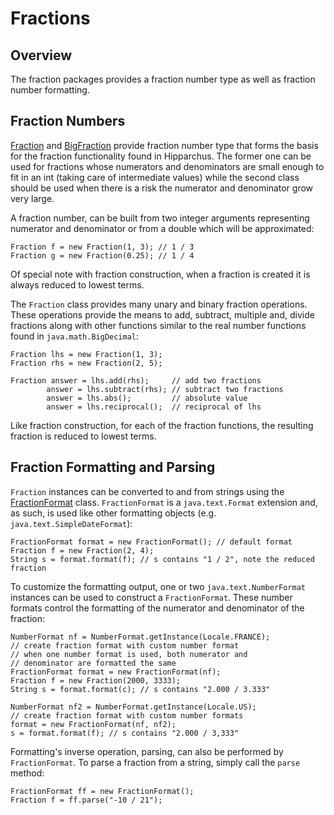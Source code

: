 # Fractions
## Overview
The fraction packages provides a fraction number type as well as
fraction number formatting.

## Fraction Numbers
[Fraction](../apidocs/org/hipparchus/fraction/Fraction.html)
and [BigFraction](../apidocs/org/hipparchus/fraction/BigFraction.html)
provide fraction number type that forms the basis for
the fraction functionality found in Hipparchus. The former one can be
used for fractions whose numerators and denominators are small enough
to fit in an int (taking care of intermediate values) while the second
class should be used when there is a risk the numerator and denominator
grow very large.

A fraction number, can be built from two integer arguments representing numerator
and denominator or from a double which will be approximated:

    Fraction f = new Fraction(1, 3); // 1 / 3
    Fraction g = new Fraction(0.25); // 1 / 4

Of special note with fraction construction, when a fraction is created it is always reduced to lowest terms.

The `Fraction` class provides many unary and binary
fraction operations.  These operations provide the means to add,
subtract, multiple and, divide fractions along with other functions similar to the real number functions found in
`java.math.BigDecimal`:

    Fraction lhs = new Fraction(1, 3);
    Fraction rhs = new Fraction(2, 5);
    
    Fraction answer = lhs.add(rhs);     // add two fractions
            answer = lhs.subtract(rhs); // subtract two fractions
            answer = lhs.abs();         // absolute value
            answer = lhs.reciprocal();  // reciprocal of lhs

Like fraction construction, for each of the fraction functions, the resulting fraction is reduced to lowest terms.

## Fraction Formatting and Parsing
`Fraction` instances can be converted to and from strings using the
[FractionFormat](../apidocs/org/hipparchus/fraction/FractionFormat.html) class.
`FractionFormat` is a `java.text.Format` extension and, as such,
is used like other formatting objects (e.g. `java.text.SimpleDateFormat`):

    FractionFormat format = new FractionFormat(); // default format
    Fraction f = new Fraction(2, 4);
    String s = format.format(f); // s contains "1 / 2", note the reduced fraction

To customize the formatting output, one or two
`java.text.NumberFormat` instances can be used to construct
a `FractionFormat`.  These number formats control the
formatting of the numerator and denominator of the fraction:

    NumberFormat nf = NumberFormat.getInstance(Locale.FRANCE);
    // create fraction format with custom number format
    // when one number format is used, both numerator and
    // denominator are formatted the same
    FractionFormat format = new FractionFormat(nf);
    Fraction f = new Fraction(2000, 3333);
    String s = format.format(c); // s contains "2.000 / 3.333"
    
    NumberFormat nf2 = NumberFormat.getInstance(Locale.US);
    // create fraction format with custom number formats
    format = new FractionFormat(nf, nf2);
    s = format.format(f); // s contains "2.000 / 3,333"

Formatting's inverse operation, parsing, can also be performed by
`FractionFormat`.  To parse a fraction from a string,
simply call the `parse` method:

    FractionFormat ff = new FractionFormat();
    Fraction f = ff.parse("-10 / 21");

